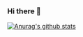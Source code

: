 ### Hi there 👋

[![Anurag's github stats](https://github-readme-stats.vercel.app/api?username=mateuspinto&show_icons=true&theme=dracula)](https://github.com/anuraghazra/github-readme-stats)
